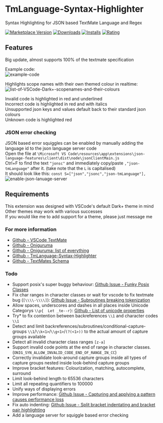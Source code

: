 # TmLanguage-Syntax-Highlighter
Syntax Highlighting for JSON based TextMate Language and Regex

[![Marketplace Version](https://vsmarketplacebadge.apphb.com/version-short/redcmd.tmlanguage-syntax-highlighter.svg)](https://marketplace.visualstudio.com/items?itemName=redcmd.tmlanguage-syntax-highlighter)
[![Downloads](https://vsmarketplacebadge.apphb.com/downloads-short//RedCMD.tmlanguage-syntax-highlighter.svg)](https://marketplace.visualstudio.com/items?itemName=RedCMD.tmlanguage-syntax-highlighter)
[![Installs](https://vsmarketplacebadge.apphb.com/installs-short//RedCMD.tmlanguage-syntax-highlighter.svg)](https://marketplace.visualstudio.com/items?itemName=RedCMD.tmlanguage-syntax-highlighter)
[![Rating](https://vsmarketplacebadge.apphb.com/rating-short//RedCMD.tmlanguage-syntax-highlighter.svg)](https://marketplace.visualstudio.com/items?itemName=RedCMD.tmlanguage-syntax-highlighter)


## Features
Big update, almost supports 100% of the textmate specification  

Example code:  
![example-code](https://github.com/RedCMD/TmLanguage-Syntax-Highlighter/blob/main/images/Example%20Code%20V1.2.png?raw=true)

Highlights scope names with their own themed colour in realtime:  
![list-of-VSCode-Dark+-scopenames-and-their-colours](https://github.com/RedCMD/TmLanguage-Syntax-Highlighter/blob/main/images/VSCode%20Dark+%20theme%20coloured%20scope-names.png?raw=true)

Invalid code is highlighted in red and underlined  
Incorrect code is highlighted in red and with italics  
Unsupported json keys and values default back to their standard json colours  
Unknown code is highlighted red  

### JSON error checking
JSON based error squiggles can be enabled by manually adding the language id to the json language server code  
Open the file at `\Microsoft VS Code\resources\app\extensions\json-language-features\client\dist\node\jsonClientMain.js`  
Ctrl+F to find the text `"jonsc"` and immediately copy/paste `,"json-tmLanguage"` after it. (take note that the `L` is capitalised)  
It should look like this: `const S=["json","jsonc","json-tmLanguage"],`  
![enable-json-lanuage-server](https://github.com/RedCMD/TmLanguage-Syntax-Highlighter/blob/main/images/Enable%20Json%20language%20server.png?raw=true)  



## Requirements
This extension was designed with VSCode's default Dark+ theme in mind  
Other themes may work with various successes  
If you would like me to add support for a theme, please just message me  


### For more information
* [Github - VSCode TextMate](https://github.com/microsoft/vscode-textmate)
* [Github - Oniguruma](https://github.com/kkos/oniguruma)
* [Github - Oniguruma: list of everything](https://github.com/kkos/oniguruma/blob/master/doc/RE)
* [Github - TmLanguage-Syntax-Highlighter](https://github.com/RedCMD/TmLanguage-Syntax-Highlighter)
* [Github - TextMates Schema](https://github.com/martinring/tmlanguage)


### Todo
* Support posix's super buggy behaviour: [Github Issue - Funky Posix Classes](https://github.com/microsoft/vscode-textmate/issues/165)
* Fix char ranges in character classes or wait for vscode to fix textmate bug (`[\\\\-\\\\]`): [Github Issue - Subroutines breaking tokenization](https://github.com/microsoft/vscode-textmate/issues/164)
* Allow spaces, underscores and dashes in all places inside Unicode Categorys `\\p{  Let _te--r}`: [Github - List of unicode properties](https://github.com/kkos/oniguruma/blob/bb31b4d402ee3f3a3bc4855c9d0271f43a3e4793/doc/UNICODE_PROPERTIES)
* Try* to fix contention between backreferences `\\1` and character codes `\\1`
* Detect and limit backreferences/subroutines/conditional-capture-groups `\\1`/`\\k<1>`/`\\g<1>`/`(?(<1>))` to the actual amount of capture groups available
* Detect all invalid character class ranges `[z-a]`
* Support invalid code points at the end of range in character classes. (`ONIG_SYN_ALLOW_INVALID_CODE_END_OF_RANGE_IN_CC`)
* Correctly invalidate look-around capture groups inside all types of capture groups nested inside look-behind capture groups
* Improve bracket features: Colourization, matching, autocomplete, surround
* Limit look-behind length to 65536 characters
* Limit all repeating quantifiers to 100000
* Unify ways of displaying errors
* Improve performance: [Github Issue - Capturing and applying a pattern causes performance loss](https://github.com/microsoft/vscode-textmate/issues/167)
* Fix auto indenting: [Github Issue - Split bracket indentating and bracket pair highlighting](https://github.com/microsoft/vscode/issues/141044)
* Add a language server for squiggle based error checking